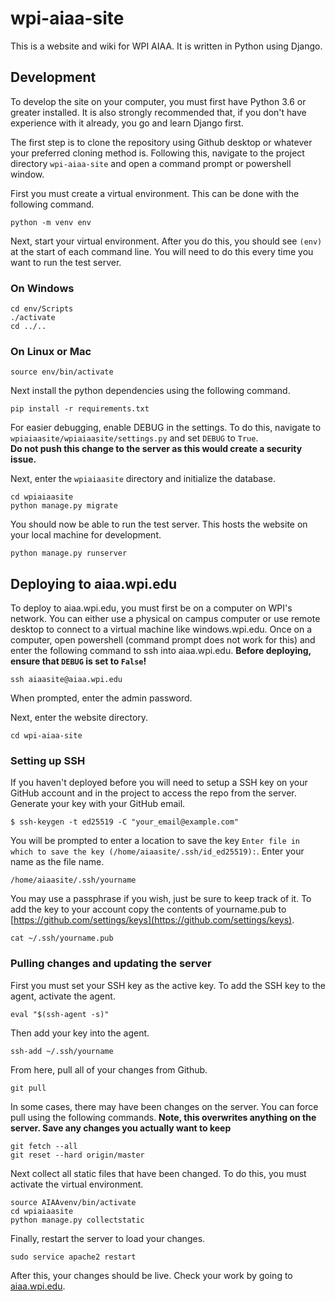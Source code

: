 # wpi-aiaa-site
 This is a website and wiki for WPI AIAA.  It is written in Python using Django.  
 
 ## Development
 To develop the site on your computer, you must first have Python 3.6 or greater installed.  It is also strongly recommended that, if you don't have experience with it already, you go and learn Django first.
 
 The first step is to clone the repository using Github desktop or whatever your preferred cloning method is.  Following this, navigate to the project directory ```wpi-aiaa-site``` and open a command prompt or powershell window.
 
 First you must create a virtual environment.  This can be done with the following command.  
 ```
 python -m venv env
 ```
 
 Next, start your virtual environment.  After you do this, you should see ```(env)``` at the start of each command line.  You will need to do this every time you want to run the test server.  
 ### On Windows
 ```
 cd env/Scripts
 ./activate
 cd ../..
 ```
 ### On Linux or Mac
 ```
 source env/bin/activate
 ```
 
 Next install the python dependencies using the following command.
 ```
 pip install -r requirements.txt
 ```
 
For easier debugging, enable DEBUG in the settings.  To do this, navigate to ```wpiaiaasite/wpiaiaasite/settings.py``` and set ```DEBUG``` to ```True```.  
**Do not push this change to the server as this would create a security issue.**

Next, enter the ```wpiaiaasite``` directory and initialize the database.
```
cd wpiaiaasite
python manage.py migrate
```
 
 You should now be able to run the test server.  This hosts the website on your local machine for development.
 ```
 python manage.py runserver
 ```

## Deploying to aiaa.wpi.edu
To deploy to aiaa.wpi.edu, you must first be on a computer on WPI's network.  You can either use a physical on campus computer or use remote desktop to connect to a virtual machine like windows.wpi.edu.  Once on a computer, open powershell (command prompt does not work for this) and enter the following command to ssh into aiaa.wpi.edu.
**Before deploying, ensure that ```DEBUG``` is set to ```False```!**

```
ssh aiaasite@aiaa.wpi.edu
```
When prompted, enter the admin password.

Next, enter the website directory.
```
cd wpi-aiaa-site
```

### Setting up SSH
If you haven't deployed before you will need to setup a SSH key on your GitHub account and in the project to access the repo from the server. Generate your key with your GitHub email.
```
$ ssh-keygen -t ed25519 -C "your_email@example.com"
```

You will be prompted to enter a location to save the key ```Enter file in which to save the key (/home/aiaasite/.ssh/id_ed25519):```. Enter your name as the file name.
```
/home/aiaasite/.ssh/yourname
```

You may use a passphrase if you wish, just be sure to keep track of it. To add the key to your account copy the contents of yourname.pub to [https://github.com/settings/keys](https://github.com/settings/keys).
```
cat ~/.ssh/yourname.pub
```

### Pulling changes and updating the server
First you must set your SSH key as the active key. To add the SSH key to the agent, activate the agent.
```
eval "$(ssh-agent -s)"
```
Then add your key into the agent.
```
ssh-add ~/.ssh/yourname
```
From here, pull all of your changes from Github.
```
git pull
```
In some cases, there may have been changes on the server.  You can force pull using the following commands.  **Note, this overwrites anything on the server.  Save any changes you actually want to keep**
```
git fetch --all
git reset --hard origin/master
```

Next collect all static files that have been changed.  To do this, you must activate the virtual environment.
```
source AIAAvenv/bin/activate
cd wpiaiaasite
python manage.py collectstatic
```

Finally, restart the server to load your changes.
```
sudo service apache2 restart
```

After this, your changes should be live.  Check your work by going to [aiaa.wpi.edu](https://aiaa.wpi.edu).

